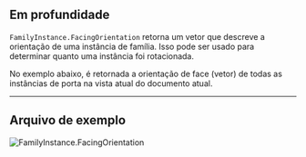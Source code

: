 ## Em profundidade
`FamilyInstance.FacingOrientation` retorna um vetor que descreve a orientação de uma instância de família. Isso pode ser usado para determinar quanto uma instância foi rotacionada.

No exemplo abaixo, é retornada a orientação de face (vetor) de todas as instâncias de porta na vista atual do documento atual.
___
## Arquivo de exemplo

![FamilyInstance.FacingOrientation](./Revit.Elements.FamilyInstance.FacingOrientation_img.jpg)
